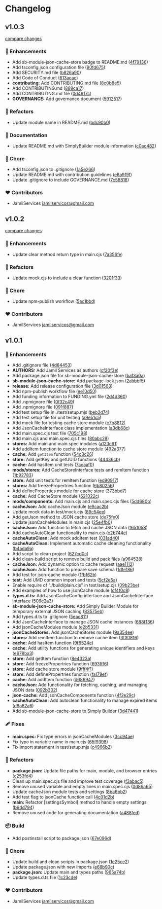 # Changelog


## v1.0.3

[compare changes](https://github.com/SimplyBuilder/sb-module-json-cache-store/compare/v1.0.2...v1.0.3)

### 🚀 Enhancements

- Add sb-module-json-cache-store badge to README.md ([4f79136](https://github.com/SimplyBuilder/sb-module-json-cache-store/commit/4f79136))
- Add tsconfig.json configuration file ([90fd675](https://github.com/SimplyBuilder/sb-module-json-cache-store/commit/90fd675))
- Add SECURITY.md file ([b826a90](https://github.com/SimplyBuilder/sb-module-json-cache-store/commit/b826a90))
- Add Code of Conduct ([613acac](https://github.com/SimplyBuilder/sb-module-json-cache-store/commit/613acac))
- **contributing:** Add CONTRIBUTING.md file ([8c0b8e5](https://github.com/SimplyBuilder/sb-module-json-cache-store/commit/8c0b8e5))
- Add CONTRIBUTING.md ([889ca17](https://github.com/SimplyBuilder/sb-module-json-cache-store/commit/889ca17))
- Add CONTRIBUTING.md file ([0d4917c](https://github.com/SimplyBuilder/sb-module-json-cache-store/commit/0d4917c))
- **GOVERNANCE:** Add governance document ([5912517](https://github.com/SimplyBuilder/sb-module-json-cache-store/commit/5912517))

### 💅 Refactors

- Update module name in README.md ([bdc90b0](https://github.com/SimplyBuilder/sb-module-json-cache-store/commit/bdc90b0))

### 📖 Documentation

- Update README.md with SimplyBuilder module information ([c0ac482](https://github.com/SimplyBuilder/sb-module-json-cache-store/commit/c0ac482))

### 🏡 Chore

- Add tsconfig.json to .gitignore ([1a5e266](https://github.com/SimplyBuilder/sb-module-json-cache-store/commit/1a5e266))
- Update README.md with contribution guidelines ([e8a9f9f](https://github.com/SimplyBuilder/sb-module-json-cache-store/commit/e8a9f9f))
- Update .gitignore to include GOVERNANCE.md ([7c58818](https://github.com/SimplyBuilder/sb-module-json-cache-store/commit/7c58818))

### ❤️ Contributors

- JamilServices <jamilservicos@gmail.com>

## v1.0.2

[compare changes](https://github.com/SimplyBuilder/sb-module-json-cache-store/compare/v1.0.1...v1.0.2)

### 🚀 Enhancements

- Update clear method return type in main.cjs ([7a356fe](https://github.com/SimplyBuilder/sb-module-json-cache-store/commit/7a356fe))

### 💅 Refactors

- Update mock.cjs to include a clear function ([3201f33](https://github.com/SimplyBuilder/sb-module-json-cache-store/commit/3201f33))

### 🏡 Chore

- Update npm-publish workflow ([5ac1bbd](https://github.com/SimplyBuilder/sb-module-json-cache-store/commit/5ac1bbd))

### ❤️ Contributors

- JamilServices <jamilservicos@gmail.com>

## v1.0.1


### 🚀 Enhancements

- Add .gitignore file ([4d84453](https://github.com/SimplyBuilder/sb-module-json-cache-store/commit/4d84453))
- **AUTHORS:** Add Jamil Services as authors ([cf20f3e](https://github.com/SimplyBuilder/sb-module-json-cache-store/commit/cf20f3e))
- Add package.json file for sb-module-json-cache-store ([ba13a0a](https://github.com/SimplyBuilder/sb-module-json-cache-store/commit/ba13a0a))
- **sb-module-json-cache-store:** Add package-lock.json ([2abbbf5](https://github.com/SimplyBuilder/sb-module-json-cache-store/commit/2abbbf5))
- **release:** Add release configuration file ([3d01563](https://github.com/SimplyBuilder/sb-module-json-cache-store/commit/3d01563))
- Add npm-publish workflow file ([ee10d50](https://github.com/SimplyBuilder/sb-module-json-cache-store/commit/ee10d50))
- Add funding information to FUNDING.yml file ([2d4d360](https://github.com/SimplyBuilder/sb-module-json-cache-store/commit/2d4d360))
- Add .npmignore file ([0f32c49](https://github.com/SimplyBuilder/sb-module-json-cache-store/commit/0f32c49))
- Add .npmignore file ([091f887](https://github.com/SimplyBuilder/sb-module-json-cache-store/commit/091f887))
- Add test setup file in ./test/setup.mjs ([beb2d74](https://github.com/SimplyBuilder/sb-module-json-cache-store/commit/beb2d74))
- Add test setup file for unit testing ([a9e51c5](https://github.com/SimplyBuilder/sb-module-json-cache-store/commit/a9e51c5))
- Add mock file for testing cache store module ([c7b8812](https://github.com/SimplyBuilder/sb-module-json-cache-store/commit/c7b8812))
- Add JsonCacheInterface class implementation ([a3db68c](https://github.com/SimplyBuilder/sb-module-json-cache-store/commit/a3db68c))
- Add main.spec.cjs test file ([705c198](https://github.com/SimplyBuilder/sb-module-json-cache-store/commit/705c198))
- Add main.cjs and main.spec.cjs files ([80abc28](https://github.com/SimplyBuilder/sb-module-json-cache-store/commit/80abc28))
- **stores:** Add main and main.spec modules ([a123c91](https://github.com/SimplyBuilder/sb-module-json-cache-store/commit/a123c91))
- Add addItem function to cache store module ([492a377](https://github.com/SimplyBuilder/sb-module-json-cache-store/commit/492a377))
- **cache:** Add `getItem` function ([54c3c26](https://github.com/SimplyBuilder/sb-module-json-cache-store/commit/54c3c26))
- **store:** Add getKey and getUUID functions ([44436cb](https://github.com/SimplyBuilder/sb-module-json-cache-store/commit/44436cb))
- **cache:** Add hasItem unit tests ([7acaaf0](https://github.com/SimplyBuilder/sb-module-json-cache-store/commit/7acaaf0))
- **mods/stores:** Add CacheStoreInterface tests and remItem function ([1b92783](https://github.com/SimplyBuilder/sb-module-json-cache-store/commit/1b92783))
- **store:** Add unit tests for remItem function ([ed90917](https://github.com/SimplyBuilder/sb-module-json-cache-store/commit/ed90917))
- **stores:** Add freezePropertries function ([6b80256](https://github.com/SimplyBuilder/sb-module-json-cache-store/commit/6b80256))
- Add defineProperties module for cache store ([373bbd7](https://github.com/SimplyBuilder/sb-module-json-cache-store/commit/373bbd7))
- **cache:** Add CacheStore module ([521022c](https://github.com/SimplyBuilder/sb-module-json-cache-store/commit/521022c))
- **mods/components:** Add main.cjs and main.spec.cjs files ([5dd680b](https://github.com/SimplyBuilder/sb-module-json-cache-store/commit/5dd680b))
- **cacheJson:** Add cacheJson module ([e9cac2b](https://github.com/SimplyBuilder/sb-module-json-cache-store/commit/e9cac2b))
- Update mock data in test/mock.cjs ([89c54ee](https://github.com/SimplyBuilder/sb-module-json-cache-store/commit/89c54ee))
- Add getJson method to JSON cache store ([de75fe0](https://github.com/SimplyBuilder/sb-module-json-cache-store/commit/de75fe0))
- Update jsonCacheModules in main.cjs ([25e4fb0](https://github.com/SimplyBuilder/sb-module-json-cache-store/commit/25e4fb0))
- **cacheJson:** Add function to fetch and cache JSON data ([f651058](https://github.com/SimplyBuilder/sb-module-json-cache-store/commit/f651058))
- Add cacheAutoClean functionality to main.cjs ([c2b744e](https://github.com/SimplyBuilder/sb-module-json-cache-store/commit/c2b744e))
- **cacheAutoClean:** Add mock addItem test ([031ad40](https://github.com/SimplyBuilder/sb-module-json-cache-store/commit/031ad40))
- **cacheAutoClean:** Implement automatic cache cleaning functionality ([b4ada9a](https://github.com/SimplyBuilder/sb-module-json-cache-store/commit/b4ada9a))
- Add script to clean project ([627cd0c](https://github.com/SimplyBuilder/sb-module-json-cache-store/commit/627cd0c))
- Add clean-build script to remove build and pack files ([a964528](https://github.com/SimplyBuilder/sb-module-json-cache-store/commit/a964528))
- **cacheJson:** Add dynamic option to cache request ([aae1112](https://github.com/SimplyBuilder/sb-module-json-cache-store/commit/aae1112))
- **cacheJson:** Add function to prepare save schema ([1dfe186](https://github.com/SimplyBuilder/sb-module-json-cache-store/commit/1dfe186))
- Add test for json-cache module ([1fbf62b](https://github.com/SimplyBuilder/sb-module-json-cache-store/commit/1fbf62b))
- **test:** Add UMD common import and tests ([5cf2e5a](https://github.com/SimplyBuilder/sb-module-json-cache-store/commit/5cf2e5a))
- Enable require of "./build/plain.cjs" in test/setup.cjs ([09b23be](https://github.com/SimplyBuilder/sb-module-json-cache-store/commit/09b23be))
- Add examples of how to use jsonCache module ([cf4f0c8](https://github.com/SimplyBuilder/sb-module-json-cache-store/commit/cf4f0c8))
- **types.d.ts:** Add JsonCacheConfig interface and JsonCacheInterface interface ([506c2a3](https://github.com/SimplyBuilder/sb-module-json-cache-store/commit/506c2a3))
- **sb-module-json-cache-store:** Add Simply Builder Module for temporary external JSON caching ([83575eb](https://github.com/SimplyBuilder/sb-module-json-cache-store/commit/83575eb))
- Add types.d.ts to .gitignore ([5eac811](https://github.com/SimplyBuilder/sb-module-json-cache-store/commit/5eac811))
- Add JsonCacheInterface to manage JSON cache instances ([688f136](https://github.com/SimplyBuilder/sb-module-json-cache-store/commit/688f136))
- Add jsonCacheModules module ([e2b5331](https://github.com/SimplyBuilder/sb-module-json-cache-store/commit/e2b5331))
- **jsonCacheStores:** Add jsonCacheStores module ([9a354ee](https://github.com/SimplyBuilder/sb-module-json-cache-store/commit/9a354ee))
- **stores:** Add remItem function to remove cache item ([3f30816](https://github.com/SimplyBuilder/sb-module-json-cache-store/commit/3f30816))
- **cache:** Add hasItem function ([9f6524e](https://github.com/SimplyBuilder/sb-module-json-cache-store/commit/9f6524e))
- **cache:** Add utility functions for generating unique identifiers and keys ([e678ba3](https://github.com/SimplyBuilder/sb-module-json-cache-store/commit/e678ba3))
- **store:** Add getItem function ([8e4323a](https://github.com/SimplyBuilder/sb-module-json-cache-store/commit/8e4323a))
- **store:** Add freezePropertries function ([693fff6](https://github.com/SimplyBuilder/sb-module-json-cache-store/commit/693fff6))
- **store:** Add cache store module ([9fff4f1](https://github.com/SimplyBuilder/sb-module-json-cache-store/commit/9fff4f1))
- **store:** Add definePropertries function ([fa179ef](https://github.com/SimplyBuilder/sb-module-json-cache-store/commit/fa179ef))
- **cache:** Add addItem function ([d686947](https://github.com/SimplyBuilder/sb-module-json-cache-store/commit/d686947))
- **cacheJson:** Add functionality for fetching, caching, and managing JSON data ([092b302](https://github.com/SimplyBuilder/sb-module-json-cache-store/commit/092b302))
- **json-cache:** Add jsonCacheComponents function ([4f2e29c](https://github.com/SimplyBuilder/sb-module-json-cache-store/commit/4f2e29c))
- **cacheAutoClean:** Add autoclean functionality to manage expired items ([d8a82a6](https://github.com/SimplyBuilder/sb-module-json-cache-store/commit/d8a82a6))
- Add sb-module-json-cache-store to Simply Builder ([3d47441](https://github.com/SimplyBuilder/sb-module-json-cache-store/commit/3d47441))

### 🩹 Fixes

- **main.spec:** Fix type errors in jsonCacheModules ([3cc94ae](https://github.com/SimplyBuilder/sb-module-json-cache-store/commit/3cc94ae))
- Fix typo in variable name in main.cjs ([65f9398](https://github.com/SimplyBuilder/sb-module-json-cache-store/commit/65f9398))
- Fix import statement in test/setup.mjs ([c4966b2](https://github.com/SimplyBuilder/sb-module-json-cache-store/commit/c4966b2))

### 💅 Refactors

- **package.json:** Update file paths for main, module, and browser entries ([c253fd4](https://github.com/SimplyBuilder/sb-module-json-cache-store/commit/c253fd4))
- Clean up main.spec.cjs file and improve test coverage ([f3abac5](https://github.com/SimplyBuilder/sb-module-json-cache-store/commit/f3abac5))
- Remove unused variable and empty lines in main.spec.cjs ([0d86a65](https://github.com/SimplyBuilder/sb-module-json-cache-store/commit/0d86a65))
- Update cacheJson module tests and settings ([8ba6bb2](https://github.com/SimplyBuilder/sb-module-json-cache-store/commit/8ba6bb2))
- Add test flag to jsonCache function call ([4c01d2b](https://github.com/SimplyBuilder/sb-module-json-cache-store/commit/4c01d2b))
- **main:** Refactor [settingsSymbol] method to handle empty settings ([b9dd794](https://github.com/SimplyBuilder/sb-module-json-cache-store/commit/b9dd794))
- Remove unused code for generating documentation ([a488fed](https://github.com/SimplyBuilder/sb-module-json-cache-store/commit/a488fed))

### 📦 Build

- Add postinstall script to package.json ([67e096d](https://github.com/SimplyBuilder/sb-module-json-cache-store/commit/67e096d))

### 🏡 Chore

- Update build and clean scripts in package.json ([1e25ce2](https://github.com/SimplyBuilder/sb-module-json-cache-store/commit/1e25ce2))
- Update package.json with new imports ([e68b90c](https://github.com/SimplyBuilder/sb-module-json-cache-store/commit/e68b90c))
- **package.json:** Update main and types paths ([965a74b](https://github.com/SimplyBuilder/sb-module-json-cache-store/commit/965a74b))
- Update types.d.ts file ([1c23cde](https://github.com/SimplyBuilder/sb-module-json-cache-store/commit/1c23cde))

### ❤️ Contributors

- JamilServices <jamilservicos@gmail.com>

